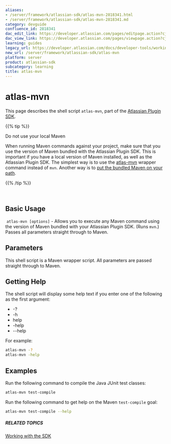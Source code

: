 ```yaml
---
aliases:
- /server/framework/atlassian-sdk/atlas-mvn-2818341.html
- /server/framework/atlassian-sdk/atlas-mvn-2818341.md
category: devguide
confluence_id: 2818341
dac_edit_link: https://developer.atlassian.com/pages/editpage.action?cjm=wozere&pageId=2818341
dac_view_link: https://developer.atlassian.com/pages/viewpage.action?cjm=wozere&pageId=2818341
learning: guides
legacy_url: https://developer.atlassian.com/docs/developer-tools/working-with-the-sdk/command-reference/atlas-mvn
new_url: /server/framework/atlassian-sdk/atlas-mvn
platform: server
product: atlassian-sdk
subcategory: learning
title: atlas-mvn
---
```

# atlas-mvn

This page describes the shell script `atlas-mvn`, part of the [Atlassian Plugin SDK](/server/framework/atlassian-sdk/working-with-the-sdk).

{{% tip %}}

Do not use your local Maven

When running Maven commands against your project, make sure that you use the version of Maven bundled with the Atlassian Plugin SDK. This is important if you have a local version of Maven installed, as well as the Atlassian Plugin SDK. The simplest way is to use the [atlas-mvn](https://developer.atlassian.com/display/DOCS/atlas-mvn) wrapper command instead of `mvn`. Another way is to [put the bundled Maven on your path](https://developer.atlassian.com/display/DOCS/Verifying+Your+Maven+Settings).

{{% /tip %}}

 

## Basic Usage

 `atlas-mvn [options]` - Allows you to execute any Maven command using the version of Maven bundled with your Atlassian Plugin SDK. (Runs `mvn`.) Passes all parameters straight through to Maven.

## Parameters

This shell script is a Maven wrapper script. All parameters are passed straight through to Maven.

## Getting Help

The shell script will display some help text if you enter one of the following as the first argument:

-   -?
-   -h
-   help
-   -help
-   --help

For example:

``` bash
atlas-mvn -?
atlas-mvn -help
```

## Examples

Run the following command to compile the Java JUnit test classes:

``` bash
atlas-mvn test-compile 
```

Run the following command to get help on the Maven `test-compile` goal:

``` bash
atlas-mvn test-compile --help
```

##### RELATED TOPICS

[Working with the SDK](/server/framework/atlassian-sdk/working-with-the-sdk)































































































































































